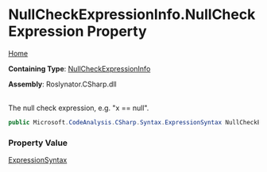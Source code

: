 # NullCheckExpressionInfo\.NullCheckExpression Property

[Home](../../../../../README.md)

**Containing Type**: [NullCheckExpressionInfo](../README.md)

**Assembly**: Roslynator\.CSharp\.dll

\
The null check expression, e\.g\. "x == null"\.

```csharp
public Microsoft.CodeAnalysis.CSharp.Syntax.ExpressionSyntax NullCheckExpression { get; }
```

### Property Value

[ExpressionSyntax](https://docs.microsoft.com/en-us/dotnet/api/microsoft.codeanalysis.csharp.syntax.expressionsyntax)


